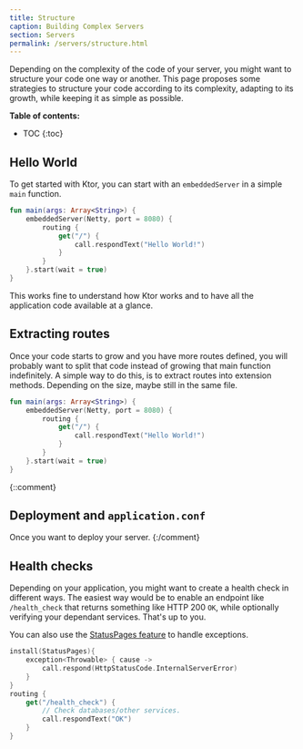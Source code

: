 ```yaml
---
title: Structure
caption: Building Complex Servers 
section: Servers
permalink: /servers/structure.html
---
```


Depending on the complexity of the code of your server, you might want to structure your code
one way or another. This page proposes some strategies to structure your code according to its
complexity, adapting to its growth, while keeping it as simple as possible.

**Table of contents:**

* TOC
{:toc}

## Hello World

To get started with Ktor, you can start with an `embeddedServer` in a simple `main` function.

```kotlin
fun main(args: Array<String>) {
    embeddedServer(Netty, port = 8080) {
        routing {
            get("/") {
                call.respondText("Hello World!")
            }
        }
    }.start(wait = true)
}
```

This works fine to understand how Ktor works and to have all the application code available
at a glance.

## Extracting routes

Once your code starts to grow and you have more routes defined, you will probably want to split
that code instead of growing that main function indefinitely. A simple way to do this, is to extract routes into extension methods.
Depending on the size, maybe still in the same file.

```kotlin
fun main(args: Array<String>) {
    embeddedServer(Netty, port = 8080) {
        routing {
            get("/") {
                call.respondText("Hello World!")
            }
        }
    }.start(wait = true)
}
```

{::comment}
## Deployment and `application.conf`

Once you want to deploy your server. 
{:/comment}

## Health checks

Depending on your application, you might want to create a health check in different ways.
The easiest way would be to enable an endpoint like `/health_check` that returns
something like HTTP 200 `OK`, while optionally verifying your dependant services.
That's up to you.

You can also use the [StatusPages feature](/features/status-pages.html) to handle exceptions.

```kotlin
install(StatusPages){
    exception<Throwable> { cause ->
        call.respond(HttpStatusCode.InternalServerError)
    }
}
routing {
    get("/health_check") {
        // Check databases/other services.
        call.respondText("OK")
    }
}
```